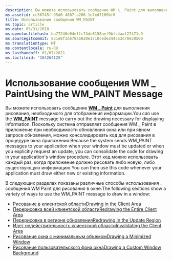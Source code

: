 ```yaml
---
description: Вы можете использовать сообщение WM \_ Paint для выполнения рисования, необходимого для отображения информации.
ms.assetid: cc56745f-95d0-4607-a206-1e7ed7109bf0
title: Использование сообщения WM_PAINT
ms.topic: article
ms.date: 05/31/2018
ms.openlocfilehash: ba77246e04effc74de8158aef9bfc4aaf27471c9
ms.sourcegitcommit: 831e8f3db78ab820e1710cede244553c70e50500
ms.translationtype: MT
ms.contentlocale: ru-RU
ms.lasthandoff: 01/07/2021
ms.locfileid: "104264125"
---
```

# <a name="using-the-wm_paint-message"></a><span data-ttu-id="aa4ce-103">Использование сообщения WM \_ Paint</span><span class="sxs-lookup"><span data-stu-id="aa4ce-103">Using the WM\_PAINT Message</span></span>

<span data-ttu-id="aa4ce-104">Вы можете использовать сообщение [**WM \_ Paint**](wm-paint.md) для выполнения рисования, необходимого для отображения информации.</span><span class="sxs-lookup"><span data-stu-id="aa4ce-104">You can use the [**WM\_PAINT**](wm-paint.md) message to carry out the drawing necessary for displaying information.</span></span> <span data-ttu-id="aa4ce-105">Поскольку система отправляет сообщения WM \_ Paint в приложение при необходимости обновления окна или при явном запросе обновления, можно консолидировать код для рисования в процедуре окна приложения.</span><span class="sxs-lookup"><span data-stu-id="aa4ce-105">Because the system sends WM\_PAINT messages to your application when your window must be updated or when you explicitly request an update, you can consolidate the code for drawing in your application's window procedure.</span></span> <span data-ttu-id="aa4ce-106">Этот код можно использовать каждый раз, когда приложение должно рисовать либо новую, либо существующую информацию.</span><span class="sxs-lookup"><span data-stu-id="aa4ce-106">You can then use this code whenever your application must draw either new or existing information.</span></span>

<span data-ttu-id="aa4ce-107">В следующих разделах показаны различные способы использования \_ сообщения WM Paint для рисования в окне:</span><span class="sxs-lookup"><span data-stu-id="aa4ce-107">The following sections show a variety of ways to use the WM\_PAINT message to draw in a window:</span></span>

-   [<span data-ttu-id="aa4ce-108">Рисование в клиентской области</span><span class="sxs-lookup"><span data-stu-id="aa4ce-108">Drawing in the Client Area</span></span>](drawing-in-the-client-area.md)
-   [<span data-ttu-id="aa4ce-109">Перерисовка всей клиентской области</span><span class="sxs-lookup"><span data-stu-id="aa4ce-109">Redrawing the Entire Client Area</span></span>](redrawing-the-entire-client-area.md)
-   [<span data-ttu-id="aa4ce-110">Перерисовка в регионе обновления</span><span class="sxs-lookup"><span data-stu-id="aa4ce-110">Redrawing in the Update Region</span></span>](redrawing-in-the-update-region.md)
-   [<span data-ttu-id="aa4ce-111">Идет недействительность клиентской области</span><span class="sxs-lookup"><span data-stu-id="aa4ce-111">Invalidating the Client Area</span></span>](invalidating-the-client-area.md)
-   [<span data-ttu-id="aa4ce-112">Рисование окна с минимальным объемом</span><span class="sxs-lookup"><span data-stu-id="aa4ce-112">Drawing a Minimized Window</span></span>](drawing-a-minimized-window.md)
-   [<span data-ttu-id="aa4ce-113">Рисование пользовательского фона окна</span><span class="sxs-lookup"><span data-stu-id="aa4ce-113">Drawing a Custom Window Background</span></span>](drawing-a-custom-window-background.md)

 

 



